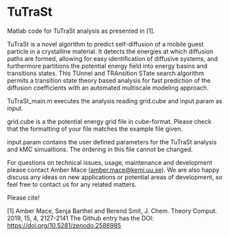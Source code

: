 # TuTraSt

Matlab code for TuTraSt analysis as presented in [1]. 

TuTraSt is a novel algorithm to predict self-diffusion of a mobile guest particle in a crystalline material. It detects the energies at which diffusion paths are formed, allowing for easy identification of diffusive systems, and furthermore partitions the potential energy field into energy basins and transitions states. This TUnnel and TRAnsition STate search algorithm permits a transition state theory based analysis for fast prediction of the diffusion coefficients with an automated multiscale modeling approach.

TuTraSt_main.m executes the analysis reading grid.cube and input.param as input.

grid.cube is a the potential energy grid file in cube-format. Please check that the formatting of your file matches the example file given. 

input.param contains the user defined parameters for the TuTraSt analysis and kMC simualtions. The ordering in this file cannot be changed. 

For questions on technical issues, usage, maintenance and development please contact Amber Mace (amber.mace@kemi.uu.se). We are also happy discuss any ideas on new applications or potential areas of development, so feel free to contact us for any related matters. 

Please cite!

[1] Amber Mace, Senja Barthel and Berend Smit, J. Chem. Theory Comput. 2019,  15, 4, 2127-2141
The Github entry has the DOI: https://doi.org/10.5281/zenodo.2586985
